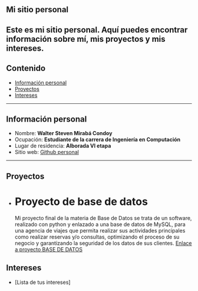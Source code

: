 

<!--
**StevenMiraba/StevenMiraba** is a ✨ _special_ ✨ repository because its `README.md` (this file) appears on your GitHub profile.

Here are some ideas to get you started:

- 🔭 I’m currently working on ...
- 🌱 I’m currently learning ...
- 👯 I’m looking to collaborate on ...
- 🤔 I’m looking for help with ...
- 💬 Ask me about ...
- 📫 How to reach me: ...
- 😄 Pronouns: ...
- ⚡ Fun fact: ...
-->
## Mi sitio personal
Este es mi sitio personal. Aquí puedes encontrar información sobre mí, mis
proyectos y mis intereses.
---
## Contenido
* [Información personal](#información-personal)
* [Proyectos](#proyectos)
* [Intereses](#intereses)
---
## Información personal
* Nombre: **Walter Steven Mirabá Condoy**
* Ocupación: **Estudiante de la carrera de Ingeniería en Computación**
* Lugar de residencia: **Alborada VI etapa**
* Sitio web: [Github personal](https://stevenmiraba.github.io/StevenMiraba/)
---
## Proyectos
* # Proyecto de base de datos
  Mi proyecto final de la materia de Base de Datos se trata de un software, realizado con python y enlazado a una base de datos de MySQL, para una agencia de viajes que permita realizar sus actividades principales como realizar reservas y/o consultas, optimizando el proceso de su negocio y garantizando la seguridad de los datos de sus clientes.
  [Enlace a proyecto BASE DE DATOS](https://github.com/StevenMiraba/ProyectoBDG7.git)
## Intereses
* [Lista de tus intereses]
